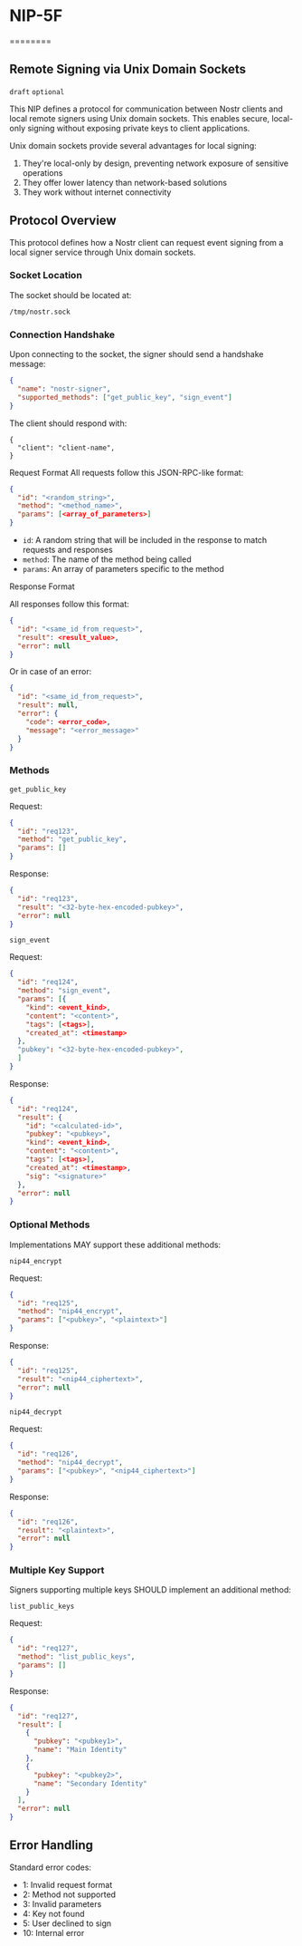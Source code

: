 # NIP-5F
========

Remote Signing via Unix Domain Sockets
--------------------------------------

`draft` `optional`

This NIP defines a protocol for communication between Nostr clients and local remote signers using Unix domain sockets. This enables secure, local-only signing without exposing private keys to client applications.

Unix domain sockets provide several advantages for local signing:

1. They're local-only by design, preventing network exposure of sensitive operations
2. They offer lower latency than network-based solutions
3. They work without internet connectivity

## Protocol Overview

This protocol defines how a Nostr client can request event signing from a local signer service through Unix domain sockets.

### Socket Location

The socket should be located at:

```
/tmp/nostr.sock
```

### Connection Handshake

Upon connecting to the socket, the signer should send a handshake message:

```json
{
  "name": "nostr-signer",
  "supported_methods": ["get_public_key", "sign_event"]
}
```

The client should respond with:

```
{
  "client": "client-name",
}
```

Request Format
All requests follow this JSON-RPC-like format:

```json
{
  "id": "<random_string>",
  "method": "<method_name>",
  "params": [<array_of_parameters>]
}
```

- `id`: A random string that will be included in the response to match requests and responses
- `method`: The name of the method being called
- `params`: An array of parameters specific to the method

Response Format

All responses follow this format:

```json
{
  "id": "<same_id_from_request>",
  "result": <result_value>,
  "error": null
}
```

Or in case of an error:

```json
{
  "id": "<same_id_from_request>",
  "result": null,
  "error": {
    "code": <error_code>,
    "message": "<error_message>"
  }
}
```

### Methods

`get_public_key`

Request:

```json
{
  "id": "req123",
  "method": "get_public_key",
  "params": []
}
```

Response:

```json
{
  "id": "req123",
  "result": "<32-byte-hex-encoded-pubkey>",
  "error": null
}
```

`sign_event`

Request:

```json
{
  "id": "req124",
  "method": "sign_event",
  "params": [{
    "kind": <event_kind>,
    "content": "<content>",
    "tags": [<tags>],
    "created_at": <timestamp>
  },
  "pubkey": "<32-byte-hex-encoded-pubkey>",
  ]
}
```

Response:

```json
{
  "id": "req124",
  "result": {
    "id": "<calculated-id>",
    "pubkey": "<pubkey>",
    "kind": <event_kind>,
    "content": "<content>",
    "tags": [<tags>],
    "created_at": <timestamp>,
    "sig": "<signature>"
  },
  "error": null
}
```

### Optional Methods

Implementations MAY support these additional methods:

`nip44_encrypt`

Request:

```json
{
  "id": "req125",
  "method": "nip44_encrypt",
  "params": ["<pubkey>", "<plaintext>"]
}
```

Response:

```json
{
  "id": "req125",
  "result": "<nip44_ciphertext>",
  "error": null
}
```

`nip44_decrypt`

Request:

```json
{
  "id": "req126",
  "method": "nip44_decrypt",
  "params": ["<pubkey>", "<nip44_ciphertext>"]
}
```

Response:

```json
{
  "id": "req126",
  "result": "<plaintext>",
  "error": null
}
```

### Multiple Key Support

Signers supporting multiple keys SHOULD implement an additional method:

`list_public_keys`

Request:

```json
{
  "id": "req127",
  "method": "list_public_keys",
  "params": []
}
```

Response:

```json
{
  "id": "req127",
  "result": [
    {
      "pubkey": "<pubkey1>",
      "name": "Main Identity"
    },
    {
      "pubkey": "<pubkey2>",
      "name": "Secondary Identity"
    }
  ],
  "error": null
}
```

## Error Handling

Standard error codes:

- 1: Invalid request format
- 2: Method not supported
- 3: Invalid parameters
- 4: Key not found
- 5: User declined to sign
- 10: Internal error
